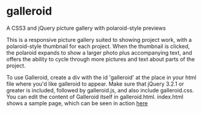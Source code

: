 # galleroid
A CSS3 and jQuery picture gallery with polaroid-style previews

This is a responsive picture gallery suited to showing project work, with a polaroid-style thumbnail for each project. When the thumbnail is clicked, the polaroid expands to show a larger photo plus accompanying text, and offers the ability to cycle through more pictures and text about parts of the project.

To use Galleroid, create a div with the id 'galleroid' at the place in your html file where you'd like galleroid to appear. Make sure that jQuery 3.2.1 or greater is included, followed by galleroid.js, and also include galleroid.css. You can edit the content of Galleroid itself in galleroid.html. index.html shows a sample page, which can be seen in action [here](www.galleroid.feargusbrickley.com)